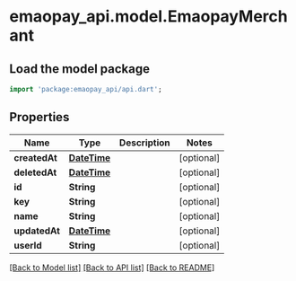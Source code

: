 # emaopay_api.model.EmaopayMerchant

## Load the model package
```dart
import 'package:emaopay_api/api.dart';
```

## Properties
Name | Type | Description | Notes
------------ | ------------- | ------------- | -------------
**createdAt** | [**DateTime**](DateTime.md) |  | [optional] 
**deletedAt** | [**DateTime**](DateTime.md) |  | [optional] 
**id** | **String** |  | [optional] 
**key** | **String** |  | [optional] 
**name** | **String** |  | [optional] 
**updatedAt** | [**DateTime**](DateTime.md) |  | [optional] 
**userId** | **String** |  | [optional] 

[[Back to Model list]](../README.md#documentation-for-models) [[Back to API list]](../README.md#documentation-for-api-endpoints) [[Back to README]](../README.md)


